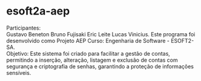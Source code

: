 # esoft2a-aep
Participantes:  
Gustavo Beneton
Bruno Fujisaki
Eric Leite
Lucas Vinicius.
Este programa foi desenvolvido como Projeto AEP Curso: Engenharia de Software - ESOFT2-SA.   
Objetivo:
Este sistema foi criado para facilitar a gestão de contas,
permitindo a inserção, alteração, listagem e exclusão de
contas com segurança e criptografia de senhas, garantindo
a proteção de informações sensíveis.
